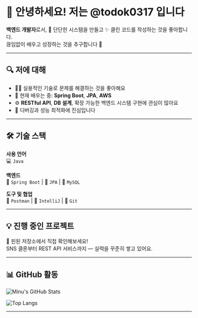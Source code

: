 # 👋 안녕하세요! 저는 @todok0317 입니다

**백엔드 개발자**로서, 🧱 단단한 시스템을 만들고 ✨ 클린 코드를 작성하는 것을 좋아합니다.  
끊임없이 배우고 성장하는 것을 추구합니다 🚀

---

## 🔍 저에 대해

- 🧑‍💻 실용적인 기술로 문제를 해결하는 것을 좋아해요  
- 🌱 현재 배우는 중: **Spring Boot**, **JPA**, **AWS**  
- ⚙️ **RESTful API**, **DB 설계**, 확장 가능한 백엔드 시스템 구현에 관심이 많아요  
- 🧪 디버깅과 성능 최적화에 진심입니다

---

## 🛠 기술 스택

**사용 언어**  
💻 `Java`

**백엔드**  
🌿 `Spring Boot` | 🔗 `JPA` | 🐬 `MySQL`

**도구 및 협업**  
🔎 `Postman` | 🧠 `IntelliJ` | 🐙 `Git`


---

## 💡 진행 중인 프로젝트

📌 핀된 저장소에서 직접 확인해보세요!  
SNS 클론부터 REST API 서비스까지 — 실력을 꾸준히 쌓고 있어요.

---

## 📊 GitHub 활동

![Minu's GitHub Stats](https://github-readme-stats.vercel.app/api?username=todok0317&show_icons=true&theme=default&hide=stars,issues)

![Top Langs](https://github-readme-stats.vercel.app/api/top-langs/?username=todok0317&layout=compact&theme=default)

---



